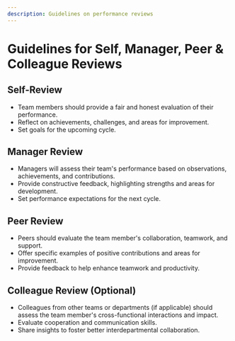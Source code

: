 ```yaml
---
description: Guidelines on performance reviews
---
```


# Guidelines for Self, Manager, Peer & Colleague Reviews

## Self-Review

* Team members should provide a fair and honest evaluation of their performance.
* Reflect on achievements, challenges, and areas for improvement.
* Set goals for the upcoming cycle.

## Manager Review

* Managers will assess their team's performance based on observations, achievements, and contributions.
* Provide constructive feedback, highlighting strengths and areas for development.
* Set performance expectations for the next cycle.

## Peer Review

* Peers should evaluate the team member's collaboration, teamwork, and support.
* Offer specific examples of positive contributions and areas for improvement.
* Provide feedback to help enhance teamwork and productivity.

## Colleague Review (Optional)

* Colleagues from other teams or departments (if applicable) should assess the team member's cross-functional interactions and impact.
* Evaluate cooperation and communication skills.
* Share insights to foster better interdepartmental collaboration.
